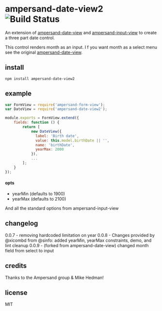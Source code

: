 # ampersand-date-view2    ![Build Status](https://api.travis-ci.org/thisjustin/ampersand-date-view.svg?branch=master)

An extension of
 [ampersand-date-view](https://github.com/mikehedman/ampersand-date-view) and
 [ampersand-input-view](https://github.com/AmpersandJS/ampersand-input-view) to create a three part date control.

This control renders month as an input. I
f you want month as a select menu see the original [ampersand-date-view](https://github.com/mikehedman/ampersand-date-view). 

## install
```
npm install ampersand-date-view2
```

## example

```javascript
var FormView = require('ampersand-form-view');
var DateView = require('ampersand-date-view2');

module.exports = FormView.extend({
    fields: function () {
        return [
            new DateView({
              label: 'Birth date',
              value: this.model.birthDate || '',
              name: 'birthDate',
              yearMax: 2000
            }),
            ...
        ];
    }
});

```

#### opts

- yearMin   (defaults to 1900)
- yearMax   (defaults to 2100)

And all the standard options from ampersand-input-view

## changelog
0.0.7 - removing hardcoded limitation on year
0.0.8 - Changes provided by @xicombd from @sinfo: added yearMin, yearMax constraints, demo, and lint cleanup 
0.0.9 - (forked from ampersand-date-view) changed month field from select to input

## credits

Thanks to the Ampersand group & Mike Hedman!

## license

MIT

